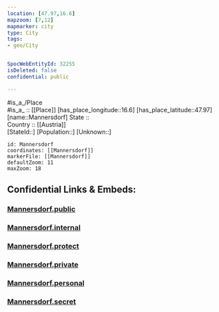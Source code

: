 ```yaml
---
location: [47.97,16.6] 
mapzoom: [7,12] 
mapmarker: city 
type: City
tags:
- geo/City


SpocWebEntityId: 32255
isDeleted: false
confidential: public

---
```

#is_a_/Place  
#is_a_ :: [[Place]] 
[has_place_longitude::16.6] 
[has_place_latitude::47.97] 
[name::Mannersdorf] 
State ::  
Country :: [[Austria]]  
[StateId::] 
[Population::] 
[Unknown::] 


```leaflet
id: Mannersdorf
coordinates: [[Mannersdorf]] 
markerFile: [[Mannersdorf]] 
defaultZoom: 11 
maxZoom: 18
```


## Confidential Links & Embeds: 

### [Mannersdorf.public](/_public/\Earth\Continent\Europe\Europe~Central\Austria\Austrias_States\Niederösterreich\CityMannersdorf.public.md) 

### [Mannersdorf.internal](/_internal/\Earth\Continent\Europe\Europe~Central\Austria\Austrias_States\Niederösterreich\CityMannersdorf.internal.md) 

### [Mannersdorf.protect](/_protect/\Earth\Continent\Europe\Europe~Central\Austria\Austrias_States\Niederösterreich\CityMannersdorf.protect.md) 

### [Mannersdorf.private](/_private/\Earth\Continent\Europe\Europe~Central\Austria\Austrias_States\Niederösterreich\CityMannersdorf.private.md) 

### [Mannersdorf.personal](/_personal/\Earth\Continent\Europe\Europe~Central\Austria\Austrias_States\Niederösterreich\CityMannersdorf.personal.md) 

### [Mannersdorf.secret](/_secret/\Earth\Continent\Europe\Europe~Central\Austria\Austrias_States\Niederösterreich\CityMannersdorf.secret.md)

